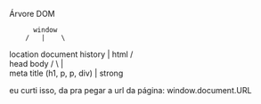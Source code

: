 Árvore DOM

          window
        /   |    \
location document history
            |
           html
        /          \
     head           body
    /   \             |    
 meta   title     (h1, p, p, div)
                          |
                        strong



eu curti isso, da pra pegar a url da página: window.document.URL